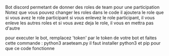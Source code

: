 Bot discord permetant de donner des roles de team pour une participation
Notez que vous pouvez changer les roles dans le code
il ajoutera le role que si vous avez le role participant
si vous enlevez le role participant, il vous enleve les autres roles 
et si vous avez deja le role, il vous en mettra pas d'autre

pour executer le bot, remplacez 'token' par le token de votre bot et faites cette commande : python3 araeteam.py
il faut installer python3 et pip pour que ce code fonctionne
